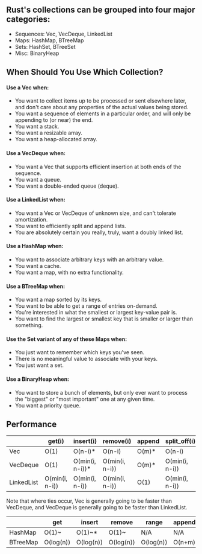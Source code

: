 ## Rust's collections can be grouped into four major categories:
- Sequences: Vec, VecDeque, LinkedList
- Maps: HashMap, BTreeMap
- Sets: HashSet, BTreeSet
- Misc: BinaryHeap

## When Should You Use Which Collection?
#### Use a Vec when:
- You want to collect items up to be processed or sent elsewhere later, and don't care about any properties of the actual values being stored.
- You want a sequence of elements in a particular order, and will only be appending to (or near) the end.
- You want a stack.
- You want a resizable array.
- You want a heap-allocated array.

#### Use a VecDeque when:
- You want a Vec that supports efficient insertion at both ends of the sequence.
- You want a queue.
- You want a double-ended queue (deque).

#### Use a LinkedList when:
- You want a Vec or VecDeque of unknown size, and can't tolerate amortization.
- You want to efficiently split and append lists.
- You are absolutely certain you really, truly, want a doubly linked list.

#### Use a HashMap when:
- You want to associate arbitrary keys with an arbitrary value.
- You want a cache.
- You want a map, with no extra functionality.

#### Use a BTreeMap when:
- You want a map sorted by its keys.
- You want to be able to get a range of entries on-demand.
- You're interested in what the smallest or largest key-value pair is.
- You want to find the largest or smallest key that is smaller or larger than something.

#### Use the Set variant of any of these Maps when:
- You just want to remember which keys you've seen.
- There is no meaningful value to associate with your keys.
- You just want a set.

#### Use a BinaryHeap when:
- You want to store a bunch of elements, but only ever want to process the "biggest" or "most important" one at any given time.
- You want a priority queue.

## Performance
|            | get(i)         | insert(i)       | remove(i)      | append | split_off(i)   |
|------------|----------------|-----------------|----------------|--------|----------------|
| Vec        | O(1)           | O(n-i)*         | O(n-i)         | O(m)*  | O(n-i)         |
| VecDeque   | O(1)           | O(min(i, n-i))* | O(min(i, n-i)) | O(m)*  | O(min(i, n-i)) |
| LinkedList | O(min(i, n-i)) | O(min(i, n-i))  | O(min(i, n-i)) | O(1)   | O(min(i, n-i)) |
Note that where ties occur, Vec is generally going to be faster than VecDeque, and VecDeque is generally going to be faster than LinkedList.


|          | get       | insert    | remove    | range     | append |
|----------|-----------|-----------|-----------|-----------|--------|
| HashMap  | O(1)~     | O(1)~*    | O(1)~     | N/A       | N/A    |
| BTreeMap | O(log(n)) | O(log(n)) | O(log(n)) | O(log(n)) | O(n+m) |


